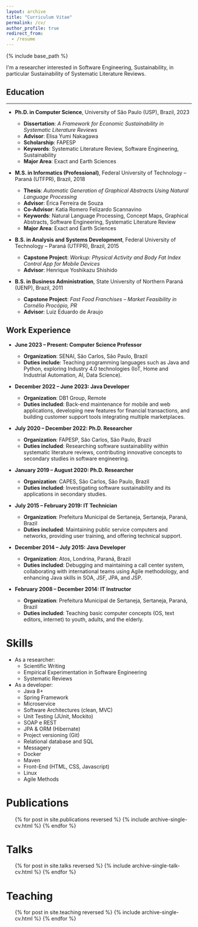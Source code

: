 ```yaml
---
layout: archive
title: "Curriculum Vitae"
permalink: /cv/
author_profile: true
redirect_from:
  - /resume
---
```


{% include base_path %}

I'm a researcher interested in Software Engineering, Sustainability, in particular Sustainability of Systematic Literature Reviews.

## Education
---
* **Ph.D. in Computer Science**, University of São Paulo (USP), Brazil, 2023  
  - **Dissertation**: *A Framework for Economic Sustainability in Systematic Literature Reviews*  
  - **Advisor**: Elisa Yumi Nakagawa  
  - **Scholarship**: FAPESP  
  - **Keywords**: Systematic Literature Review, Software Engineering, Sustainability  
  - **Major Area**: Exact and Earth Sciences  

* **M.S. in Informatics (Professional)**, Federal University of Technology – Paraná (UTFPR), Brazil, 2018  
  - **Thesis**: *Automatic Generation of Graphical Abstracts Using Natural Language Processing*  
  - **Advisor**: Érica Ferreira de Souza  
  - **Co-Advisor**: Katia Romero Felizardo Scannavino  
  - **Keywords**: Natural Language Processing, Concept Maps, Graphical Abstracts, Software Engineering, Systematic Literature Review  
  - **Major Area**: Exact and Earth Sciences  

* **B.S. in Analysis and Systems Development**, Federal University of Technology – Paraná (UTFPR), Brazil, 2015  
  - **Capstone Project**: *Workup: Physical Activity and Body Fat Index Control App for Mobile Devices*  
  - **Advisor**: Henrique Yoshikazu Shishido  

* **B.S. in Business Administration**, State University of Northern Paraná (UENP), Brazil, 2011  
  - **Capstone Project**: *Fast Food Franchises – Market Feasibility in Cornélio Procópio, PR*  
  - **Advisor**: Luiz Eduardo de Araujo  


## Work Experience


* **June 2023 – Present: Computer Science Professor**  
  - **Organization**: SENAI, São Carlos, São Paulo, Brazil  
  - **Duties include**: Teaching programming languages such as Java and Python, exploring Industry 4.0 technologies (IoT, Home and Industrial Automation, AI, Data Science).  

* **December 2022 – June 2023: Java Developer**  
  - **Organization**: DB1 Group, Remote  
  - **Duties included**: Back-end maintenance for mobile and web applications, developing new features for financial transactions, and building customer support tools integrating multiple marketplaces.  

* **July 2020 – December 2022: Ph.D. Researcher**  
  - **Organization**: FAPESP, São Carlos, São Paulo, Brazil  
  - **Duties included**: Researching software sustainability within systematic literature reviews, contributing innovative concepts to secondary studies in software engineering.  

* **January 2019 – August 2020: Ph.D. Researcher**  
  - **Organization**: CAPES, São Carlos, São Paulo, Brazil  
  - **Duties included**: Investigating software sustainability and its applications in secondary studies.   

* **July 2015 – February 2019: IT Technician**  
  - **Organization**: Prefeitura Municipal de Sertaneja, Sertaneja, Paraná, Brazil  
  - **Duties included**: Maintaining public service computers and networks, providing user training, and offering technical support.  

* **December 2014 – July 2015: Java Developer**  
  - **Organization**: Atos, Londrina, Paraná, Brazil  
  - **Duties included**: Debugging and maintaining a call center system, collaborating with international teams using Agile methodology, and enhancing Java skills in SOA, JSF, JPA, and JSP.  

* **February 2008 – December 2014: IT Instructor**  
  - **Organization**: Prefeitura Municipal de Sertaneja, Sertaneja, Paraná, Brazil  
  - **Duties included**: Teaching basic computer concepts (OS, text editors, internet) to youth, adults, and the elderly.  

  
Skills
======
* As a researcher:
  * Scientific Writing
  * Empirical Experimentation in Software Engineering
  * Systematic Reviews
* As a developer:
  * Java 8+
  * Spring Framework
  * Microservice
  * Software Architectures (clean, MVC)
  * Unit Testing (JUnit, Mockito)
  * SOAP e REST
  * JPA & ORM (Hibernate) 
  * Project versioning (Git)
  * Relational database and SQL
  * Messagery
  * Docker
  * Maven
  * Front-End (HTML, CSS, Javascript)
  * Linux
  * Agile Methods

Publications
======
  <ul>{% for post in site.publications reversed %}
    {% include archive-single-cv.html %}
  {% endfor %}</ul>
  
Talks
======
  <ul>{% for post in site.talks reversed %}
    {% include archive-single-talk-cv.html  %}
  {% endfor %}</ul>
  
Teaching
======
  <ul>{% for post in site.teaching reversed %}
    {% include archive-single-cv.html %}
  {% endfor %}</ul>
  

